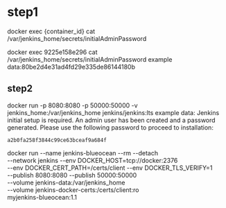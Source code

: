# step1

docker exec {container_id} cat /var/jenkins_home/secrets/initialAdminPassword

docker exec 9225e158e296 cat /var/jenkins_home/secrets/initialAdminPassword
example data:80be2d4e31ad4fd29e335de86144180b

## step2

docker run -p 8080:8080 -p 50000:50000 -v jenkins_home:/var/jenkins_home jenkins/jenkins:lts
example data:
    Jenkins initial setup is required. An admin user has been created and a password generated.
    Please use the following password to proceed to installation:

    a2b0fa258f3844c99ce63bceaf9a684f

docker run --name jenkins-blueocean --rm --detach \
  --network jenkins --env DOCKER_HOST=tcp://docker:2376 \
  --env DOCKER_CERT_PATH=/certs/client --env DOCKER_TLS_VERIFY=1 \
  --publish 8080:8080 --publish 50000:50000 \
  --volume jenkins-data:/var/jenkins_home \
  --volume jenkins-docker-certs:/certs/client:ro \
  myjenkins-blueocean:1.1
